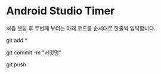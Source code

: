 # Android Studio Timer

처음 셋팅 후 두번째 부터는 아래 코드를 순서대로 한줄씩 입력합니다.

git add * 

git commit -m "커밋명"

git push

